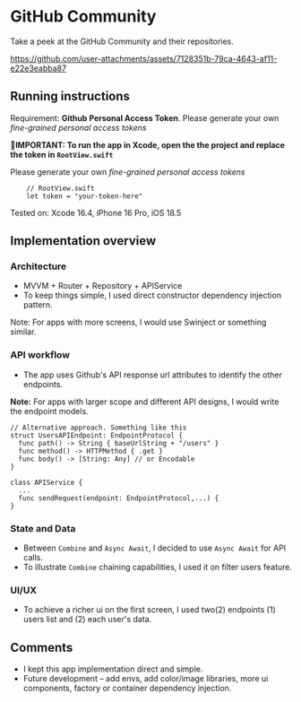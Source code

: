 # GitHub Community
Take a peek at the GitHub Community and their repositories.


https://github.com/user-attachments/assets/7128351b-79ca-4643-af11-e22e3eabba87


## Running instructions
Requirement: **Github Personal Access Token**. Please generate your own *fine-grained personal access tokens* 


**🚨IMPORTANT: 
To run the app in Xcode, open the the project and replace the token in `RootView.swift`**

Please generate your own *fine-grained personal access tokens* 

```
    // RootView.swift
    let token = "your-token-here"
```

Tested on: Xcode 16.4, iPhone 16 Pro, iOS 18.5

## Implementation overview

### Architecture
- MVVM + Router + Repository + APIService
- To keep things simple, I used direct constructor dependency injection pattern.
 
Note: For apps with more screens, I would use Swinject or something similar.

### API workflow
- The app uses Github's API response url attributes to identify the other endpoints.

**Note:** For apps with larger scope and different API designs, I would write the endpoint models. 

```
// Alternative approach. Something like this
struct UsersAPIEndpoint: EndpointProtocol {
  func path() -> String { baseUrlString + "/users" }
  func method() -> HTTPMethod { .get }
  func body() -> [String: Any] // or Encodable
}

class APIService {
  ...
  func sendRequest(endpoint: EndpointProtocol,...) { 
}

```

### State and Data
- Between `Combine` and `Async Await`, I decided to use `Async Await` for API calls.
- To illustrate `Combine` chaining capabilities, I used it on filter users feature.


### UI/UX
- To achieve a richer ui on the first screen, I used two(2) endpoints (1) users list and (2) each user's data.

  

## Comments
* I kept this app implementation direct and simple. 
* Future development – add envs, add color/image libraries, more ui components, factory or container dependency injection.





